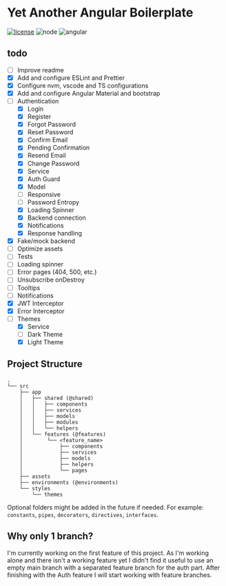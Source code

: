 # Yet Another Angular Boilerplate

[![license](https://img.shields.io/github/license/MatiasProietti/yet-another-angular-boilerplate)](https://choosealicense.com/licenses/mit/) ![node](https://img.shields.io/badge/node-%3E%3D16.13-brightgreen) ![angular](https://img.shields.io/badge/angular-13.0.x-brightgreen)

## todo

- [ ] Improve readme
- [x] Add and configure ESLint and Prettier
- [x] Configure nvm, vscode and TS configurations
- [x] Add and configure Angular Material and bootstrap
- [ ] Authentication
  - [x] Login
  - [x] Register
  - [x] Forgot Password
  - [x] Reset Password
  - [x] Confirm Email
  - [x] Pending Confirmation
  - [x] Resend Email
  - [x] Change Password
  - [x] Service
  - [x] Auth Guard
  - [x] Model
  - [ ] Responsive
  - [ ] Password Entropy
  - [x] Loading Spinner
  - [x] Backend connection
  - [x] Notifications
  - [x] Response handling
- [x] Fake/mock backend
- [ ] Optimize assets
- [ ] Tests
- [ ] Loading spinner
- [ ] Error pages (404, 500, etc.)
- [ ] Unsubscribe onDestroy
- [ ] Tooltips
- [ ] Notifications
- [x] JWT Interceptor
- [x] Error Interceptor
- [ ] Themes
  - [x] Service
  - [ ] Dark Theme
  - [x] Light Theme

## Project Structure

```
.
└── src
    ├── app
    │   ├── shared (@shared)
    │   │   ├── components
    │   │   ├── services
    │   │   ├── models
    │   │   ├── modules
    │   │   └── helpers
    │   └── features (@features)
    │        └── <feature_name>
    │            ├── components
    │            ├── services
    │            ├── models
    │            ├── helpers
    │            └── pages
    ├── assets
    ├── environments (@environments)
    └── styles
        └── themes
```

Optional folders might be added in the future if needed. For example: `constants`, `pipes`, `decorators`, `directives`, `interfaces`.

## Why only 1 branch?

I'm currently working on the first feature of this project. As I'm working alone and there isn't a working feature yet I didn't find it useful to use an empty main branch with a separated feature branch for the auth part.
After finishing with the Auth feature I will start working with feature branches.

